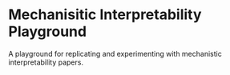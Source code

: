 # Mechanisitic Interpretability Playground
A playground for replicating and experimenting with mechanistic interpretability papers.
